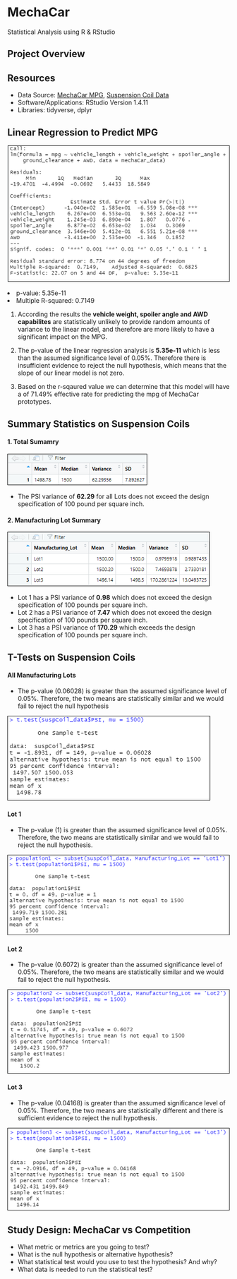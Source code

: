 # MechaCar
Statistical Analysis using R &amp; RStudio

## Project Overview

## Resources
- Data Source: [MechaCar MPG](Data/MechaCar_mpg.csv), [Suspension Coil Data](Data/Suspension_Coil.csv)
- Software/Applications: RStudio Version 1.4.11
- Libraries: tidyverse, dplyr

## Linear Regression to Predict MPG

<p align="left">
  <img src="Resources/linear_regression.PNG"/>
</p

- p-value: 5.35e-11
- Multiple R-squared: 0.7149

1. According the results the **vehicle weight, spoiler angle and AWD capabilites** are statistically unlikely to provide random amounts of variance to the linear model, and therefore are more likely to have a significant impact on the MPG.

2. The p-value of the linear regression analysis is **5.35e-11** which is less than the assumed significance level of 0.05%. Therefore there is insufficient evidence to reject the null hypothesis, which means that the slope of our linear model is not zero.

3. Based on the r-sqaured value we can determine that this model will have a of 71.49% effective rate for predicting the mpg of MechaCar prototypes.

## Summary Statistics on Suspension Coils

#### 1. Total Sumamry

<p align="left">
  <img src="Resources/total_summary.PNG"/>
</p>

- The PSI variance of **62.29** for all Lots does not exceed the design specification of 100 pound per square inch.

#### 2. Manufacturing Lot Summary

<p align="left">
  <img src="Resources/lot_summary.PNG"/>
</p>

- Lot 1 has a PSI variance of **0.98** which does not exceed the design specification of 100 pounds per square inch.
- Lot 2 has a PSI variance of **7.47** which does not exceed the design specification of 100 pounds per square inch.
- Lot 3 has a PSI variance of **170.29** which exceeds the design specification of 100 pounds per square inch. 

## T-Tests on Suspension Coils

#### All Manufacturing Lots

- The p-value (0.06028) is greater than the assumed significance level of 0.05%.  Therefore, the two means are statistically similar and we would fail to reject the null hypothesis

<p align="left">
  <img src="Resources/t_test.png"/>
</p>

#### Lot 1 

- The p-value (1) is greater than the assumed significance level of 0.05%. Therefore, the two means are statistically similar and we would fail to reject the null hypothesis.

<p align="left">
  <img src="Resources/lot1_t_test.PNG"/>
</p>

#### Lot 2

- The p-value (0.6072) is greater than the assumed significance level of 0.05%. Therefore, the two means are statistically similar and we would fail to reject the null hypothesis.

<p align="left">
  <img src="Resources/lot2_t_test.PNG"/>
</p>

#### Lot 3

- The p-value (0.04168) is greater than the assumed significance level of 0.05%. Therefore, the two means are statistically different and there is sufficient evidence to reject the null hypothesis.

<p align="left">
  <img src="Resources/lot3_t_test.PNG"/>
</p>


## Study Design: MechaCar vs Competition

- What metric or metrics are you going to test?
- What is the null hypothesis or alternative hypothesis?
- What statistical test would you use to test the hypothesis? And why? 
- What data is needed to run the statistical test?